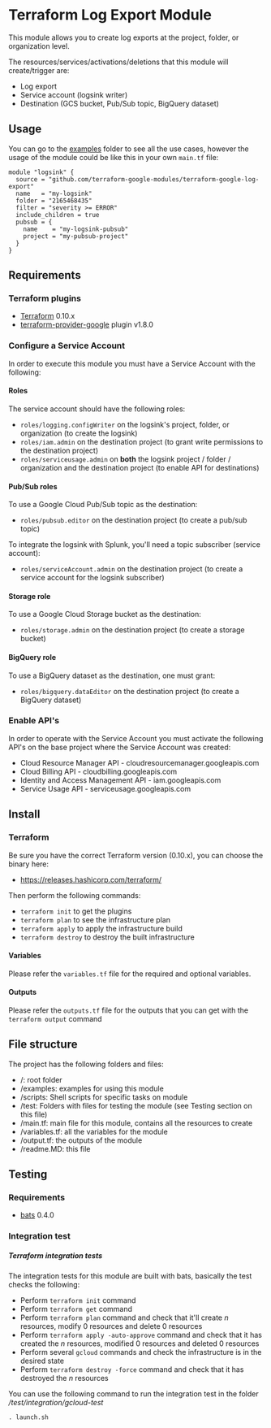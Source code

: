 # Terraform Log Export Module
This module allows you to create log exports at the project, folder, or organization level.

The resources/services/activations/deletions that this module will create/trigger are:
- Log export
- Service account (logsink writer)
- Destination (GCS bucket, Pub/Sub topic, BigQuery dataset)

## Usage
You can go to the [examples](./examples) folder to see all the use cases, however the usage of the module could be like this in your own `main.tf` file:

```
module "logsink" {
  source = "github.com/terraform-google-modules/terraform-google-log-export"
  name   = "my-logsink"
  folder = "2165468435"
  filter = "severity >= ERROR"
  include_children = true
  pubsub = {
    name    = "my-logsink-pubsub"
    project = "my-pubsub-project"
  }
}
```

## Requirements
### Terraform plugins
- [Terraform](https://www.terraform.io/downloads.html) 0.10.x
- [terraform-provider-google](https://github.com/terraform-providers/terraform-provider-google) plugin v1.8.0

### Configure a Service Account
In order to execute this module you must have a Service Account with the following:

#### Roles
The service account should have the following roles:
- `roles/logging.configWriter` on the logsink's project, folder, or organization (to create the logsink)
- `roles/iam.admin` on the destination project (to grant write permissions to the destination project)
- `roles/serviceusage.admin` on **both** the logsink project / folder / organization and the destination project (to enable API for destinations)

#### Pub/Sub roles
To use a Google Cloud Pub/Sub topic as the destination:
- `roles/pubsub.editor` on the destination project (to create a pub/sub topic)

To integrate the logsink with Splunk, you'll need a topic subscriber (service account):
- `roles/serviceAccount.admin` on the destination project (to create a service account for the logsink subscriber)

#### Storage role
To use a Google Cloud Storage bucket as the destination:
- `roles/storage.admin` on the destination project (to create a storage bucket)

#### BigQuery role
To use a BigQuery dataset as the destination, one must grant:
- `roles/bigquery.dataEditor` on the destination project (to create a BigQuery dataset)


### Enable API's
In order to operate with the Service Account you must activate the following API's on the base project where the Service Account was created:

- Cloud Resource Manager API - cloudresourcemanager.googleapis.com
- Cloud Billing API - cloudbilling.googleapis.com
- Identity and Access Management API - iam.googleapis.com
- Service Usage API - serviceusage.googleapis.com

## Install

### Terraform
Be sure you have the correct Terraform version (0.10.x), you can choose the binary here:
- https://releases.hashicorp.com/terraform/

Then perform the following commands:

- `terraform init` to get the plugins
- `terraform plan` to see the infrastructure plan
- `terraform apply` to apply the infrastructure build
- `terraform destroy` to destroy the built infrastructure

#### Variables
Please refer the `variables.tf` file for the required and optional variables.

#### Outputs
Please refer the `outputs.tf` file for the outputs that you can get with the `terraform output` command

## File structure
The project has the following folders and files:

- /: root folder
- /examples: examples for using this module
- /scripts: Shell scripts for specific tasks on module
- /test: Folders with files for testing the module (see Testing section on this file)
- /main.tf: main file for this module, contains all the resources to create
- /variables.tf: all the variables for the module
- /output.tf: the outputs of the module
- /readme.MD: this file

## Testing

### Requirements
- [bats](https://github.com/sstephenson/bats) 0.4.0

### Integration test
##### Terraform integration tests
The integration tests for this module are built with bats, basically the test checks the following:
- Perform `terraform init` command
- Perform `terraform get` command
- Perform `terraform plan` command and check that it'll create *n* resources, modify 0 resources and delete 0 resources
- Perform `terraform apply -auto-approve` command and check that it has created the *n* resources, modified 0 resources and deleted 0 resources
- Perform several `gcloud` commands and check the infrastructure is in the desired state
- Perform `terraform destroy -force` command and check that it has destroyed the *n* resources

You can use the following command to run the integration test in the folder */test/integration/gcloud-test*

  `. launch.sh`
